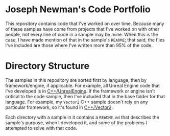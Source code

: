 # Joseph Newman's  Code Portfolio
This repository contains code that I've worked on over time. Because many of
these samples have come from projects that I've worked on with other people,
not every line of code in a sample may be mine. When this is the case, I have
made mention of that in the sample's `README`; that said, the files I've
included are those where I've written more than 95% of the code.

# Directory Structure
The samples in this repository are sorted first by language, then by
framework/engine, if applicable. For example, all Unreal Engine code that I've
developed is in [C++/UnrealEngine](c++/UnrealEngine). If the framework or
engine isn't critical to the code sample, then I've included that in the base
folder for that language. For example, my `Vector2` C++ sample doesn't rely on
any particular framework, so it's found in [C++/Vector2](c++/Vector2).

Each directory with a sample in it contains a `README.md` that describes the
sample's purpose, when I developed it, and some of the problems I attempted to
solve with that code.
